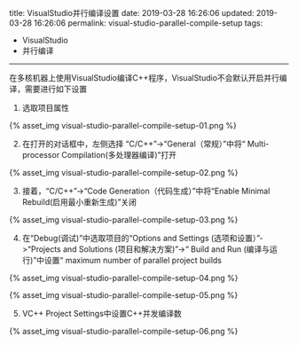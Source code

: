 title: VisualStudio并行编译设置
date: 2019-03-28 16:26:06
updated: 2019-03-28 16:26:06
permalink: visual-studio-parallel-compile-setup
tags:
  - VisualStudio
  - 并行编译
---


在多核机器上使用VisualStudio编译C++程序，VisualStudio不会默认开启并行编译，需要进行如下设置

1. 选取项目属性

{% asset_img visual-studio-parallel-compile-setup-01.png %}

<!-- more -->

2. 在打开的对话框中，左侧选择 “C/C++”->“General（常规）”中将“ Multi-processor Compilation(多处理器编译)”打开

{% asset_img visual-studio-parallel-compile-setup-02.png %}

3. 接着，“C/C++”->“Code Generation（代码生成）”中将“Enable Minimal Rebuild(启用最小重新生成)”关闭

{% asset_img visual-studio-parallel-compile-setup-03.png %}

4. 在“Debug(调试)”中选取项目的“Options and Settings (选项和设置）”->“Projects and Solutions (项目和解决方案)”->“ Build and Run (编译与运行)”中设置“ maximum number of parallel project builds

{% asset_img visual-studio-parallel-compile-setup-04.png %}

{% asset_img visual-studio-parallel-compile-setup-05.png %}

5. VC++ Project Settings中设置C++并发编译数

{% asset_img visual-studio-parallel-compile-setup-06.png %}